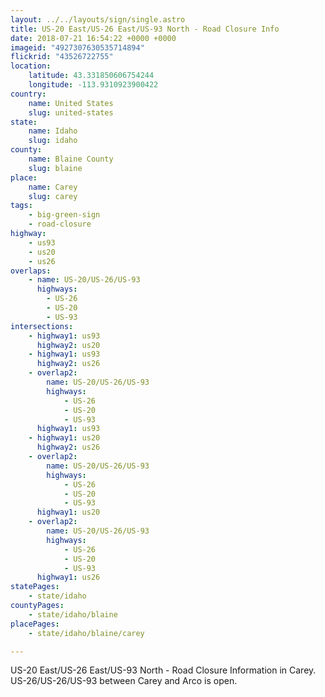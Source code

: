 ```yaml
---
layout: ../../layouts/sign/single.astro
title: US-20 East/US-26 East/US-93 North - Road Closure Info
date: 2018-07-21 16:54:22 +0000 +0000
imageid: "4927307630535714894"
flickrid: "43526722755"
location:
    latitude: 43.331850606754244
    longitude: -113.9310923900422
country:
    name: United States
    slug: united-states
state:
    name: Idaho
    slug: idaho
county:
    name: Blaine County
    slug: blaine
place:
    name: Carey
    slug: carey
tags:
    - big-green-sign
    - road-closure
highway:
    - us93
    - us20
    - us26
overlaps:
    - name: US-20/US-26/US-93
      highways:
        - US-26
        - US-20
        - US-93
intersections:
    - highway1: us93
      highway2: us20
    - highway1: us93
      highway2: us26
    - overlap2:
        name: US-20/US-26/US-93
        highways:
            - US-26
            - US-20
            - US-93
      highway1: us93
    - highway1: us20
      highway2: us26
    - overlap2:
        name: US-20/US-26/US-93
        highways:
            - US-26
            - US-20
            - US-93
      highway1: us20
    - overlap2:
        name: US-20/US-26/US-93
        highways:
            - US-26
            - US-20
            - US-93
      highway1: us26
statePages:
    - state/idaho
countyPages:
    - state/idaho/blaine
placePages:
    - state/idaho/blaine/carey

---
```

US-20 East/US-26 East/US-93 North - Road Closure Information in Carey.  US-26/US-26/US-93 between Carey and Arco is open.